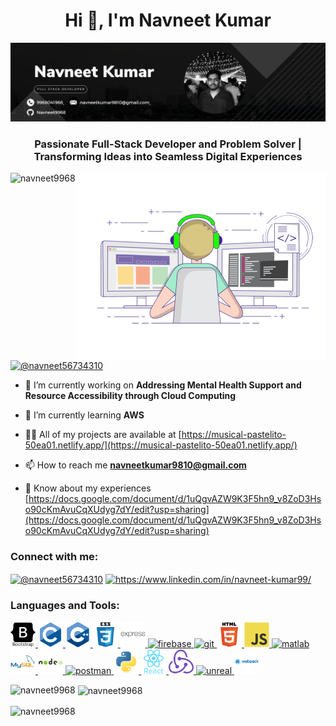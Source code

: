 <h1 align="center">Hi 👋, I'm Navneet Kumar</h1>
<div align="center"><img src="https://raw.githubusercontent.com/Navneet9968/Navneet9968/main/navneetBanner.jpg"></div>
<h3 align="center">Passionate Full-Stack Developer and Problem Solver | Transforming Ideas into Seamless Digital Experiences</h3>
<img align="right" alt="Coding" width="400" src="https://raw.githubusercontent.com/devSouvik/devSouvik/master/gif3.gif">

<p align="left"> <img src="https://komarev.com/ghpvc/?username=navneet9968&label=Profile%20views&color=0e75b6&style=flat" alt="navneet9968" /> </p>

<p align="left"> <a href="https://twitter.com/@navneet56734310" target="blank"><img src="https://img.shields.io/twitter/follow/@navneet56734310?logo=twitter&style=for-the-badge" alt="@navneet56734310" /></a> </p>

- 🔭 I’m currently working on **Addressing Mental Health Support and Resource Accessibility through Cloud Computing**

- 🌱 I’m currently learning **AWS**

- 👨‍💻 All of my projects are available at [https://musical-pastelito-50ea01.netlify.app/](https://musical-pastelito-50ea01.netlify.app/)

- 📫 How to reach me **navneetkumar9810@gmail.com**

- 📄 Know about my experiences [https://docs.google.com/document/d/1uQgvAZW9K3F5hn9_v8ZoD3Hso90cKmAvuCqXUdyg7dY/edit?usp=sharing](https://docs.google.com/document/d/1uQgvAZW9K3F5hn9_v8ZoD3Hso90cKmAvuCqXUdyg7dY/edit?usp=sharing)

<h3 align="left">Connect with me:</h3>
<p align="left">
<a href="https://twitter.com/@navneet56734310" target="blank"><img align="center" src="https://raw.githubusercontent.com/rahuldkjain/github-profile-readme-generator/master/src/images/icons/Social/twitter.svg" alt="@navneet56734310" height="30" width="40" /></a>
<a href="https://www.linkedin.com/in/navneet-kumar99/" target="blank"><img align="center" src="https://raw.githubusercontent.com/rahuldkjain/github-profile-readme-generator/master/src/images/icons/Social/linked-in-alt.svg" alt="https://www.linkedin.com/in/navneet-kumar99/" height="30" width="40" /></a>

</p>

<h3 align="left">Languages and Tools:</h3>
<p align="left"> <a href="https://getbootstrap.com" target="_blank" rel="noreferrer"> <img src="https://raw.githubusercontent.com/devicons/devicon/master/icons/bootstrap/bootstrap-plain-wordmark.svg" alt="bootstrap" width="40" height="40"/> </a> <a href="https://www.cprogramming.com/" target="_blank" rel="noreferrer"> <img src="https://raw.githubusercontent.com/devicons/devicon/master/icons/c/c-original.svg" alt="c" width="40" height="40"/> </a> <a href="https://www.w3schools.com/cpp/" target="_blank" rel="noreferrer"> <img src="https://raw.githubusercontent.com/devicons/devicon/master/icons/cplusplus/cplusplus-original.svg" alt="cplusplus" width="40" height="40"/> </a> <a href="https://www.w3schools.com/css/" target="_blank" rel="noreferrer"> <img src="https://raw.githubusercontent.com/devicons/devicon/master/icons/css3/css3-original-wordmark.svg" alt="css3" width="40" height="40"/> </a> <a href="https://expressjs.com" target="_blank" rel="noreferrer"> <img src="https://raw.githubusercontent.com/devicons/devicon/master/icons/express/express-original-wordmark.svg" alt="express" width="40" height="40"/> </a> <a href="https://firebase.google.com/" target="_blank" rel="noreferrer"> <img src="https://www.vectorlogo.zone/logos/firebase/firebase-icon.svg" alt="firebase" width="40" height="40"/> </a> <a href="https://git-scm.com/" target="_blank" rel="noreferrer"> <img src="https://www.vectorlogo.zone/logos/git-scm/git-scm-icon.svg" alt="git" width="40" height="40"/> </a> <a href="https://www.w3.org/html/" target="_blank" rel="noreferrer"> <img src="https://raw.githubusercontent.com/devicons/devicon/master/icons/html5/html5-original-wordmark.svg" alt="html5" width="40" height="40"/> </a> <a href="https://developer.mozilla.org/en-US/docs/Web/JavaScript" target="_blank" rel="noreferrer"> <img src="https://raw.githubusercontent.com/devicons/devicon/master/icons/javascript/javascript-original.svg" alt="javascript" width="40" height="40"/> </a> <a href="https://www.mathworks.com/" target="_blank" rel="noreferrer"> <img src="https://upload.wikimedia.org/wikipedia/commons/2/21/Matlab_Logo.png" alt="matlab" width="40" height="40"/> </a> <a href="https://www.mysql.com/" target="_blank" rel="noreferrer"> <img src="https://raw.githubusercontent.com/devicons/devicon/master/icons/mysql/mysql-original-wordmark.svg" alt="mysql" width="40" height="40"/> </a> <a href="https://nodejs.org" target="_blank" rel="noreferrer"> <img src="https://raw.githubusercontent.com/devicons/devicon/master/icons/nodejs/nodejs-original-wordmark.svg" alt="nodejs" width="40" height="40"/> </a> <a href="https://postman.com" target="_blank" rel="noreferrer"> <img src="https://www.vectorlogo.zone/logos/getpostman/getpostman-icon.svg" alt="postman" width="40" height="40"/> </a> <a href="https://www.python.org" target="_blank" rel="noreferrer"> <img src="https://raw.githubusercontent.com/devicons/devicon/master/icons/python/python-original.svg" alt="python" width="40" height="40"/> </a> <a href="https://reactjs.org/" target="_blank" rel="noreferrer"> <img src="https://raw.githubusercontent.com/devicons/devicon/master/icons/react/react-original-wordmark.svg" alt="react" width="40" height="40"/> </a> <a href="https://redux.js.org" target="_blank" rel="noreferrer"> <img src="https://raw.githubusercontent.com/devicons/devicon/master/icons/redux/redux-original.svg" alt="redux" width="40" height="40"/> </a> <a href="https://unrealengine.com/" target="_blank" rel="noreferrer"> <img src="https://raw.githubusercontent.com/kenangundogan/fontisto/036b7eca71aab1bef8e6a0518f7329f13ed62f6b/icons/svg/brand/unreal-engine.svg" alt="unreal" width="40" height="40"/> </a> <a href="https://webpack.js.org" target="_blank" rel="noreferrer"> <img src="https://raw.githubusercontent.com/devicons/devicon/d00d0969292a6569d45b06d3f350f463a0107b0d/icons/webpack/webpack-original-wordmark.svg" alt="webpack" width="40" height="40"/> </a> </p>

<p><img align="left" src="https://github-readme-stats.vercel.app/api/top-langs?username=navneet9968&show_icons=true&locale=en&layout=compact" alt="navneet9968" /></p>

<p>&nbsp;<img align="center" src="https://github-readme-stats.vercel.app/api?username=navneet9968&show_icons=true&locale=en" alt="navneet9968" /></p>

<p><img align="center" src="https://github-readme-streak-stats.herokuapp.com/?user=navneet9968&" alt="navneet9968" /></p>
